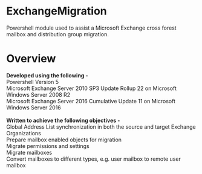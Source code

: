 # ExchangeMigration
Powershell module used to assist a Microsoft Exchange cross forest mailbox and distribution group migration.

# Overview
<b>Developed using the following -</b><br>
Powershell Version 5<br>
Microsoft Exchange Server 2010 SP3 Update Rollup 22 on Microsoft Windows Server 2008 R2<br>
Microsoft Exchange Server 2016 Cumulative Update 11 on Microsoft Windows Server 2016<br>
<br>
<b>Written to achieve the following objectives -</b><br>
Global Address List synchronization in both the source and target Exchange Organizations<br>
Prepare mailbox enabled objects for migration<br>
Migrate permissions and settings<br>
Migrate mailboxes<br>
Convert mailboxes to different types, e.g. user mailbox to remote user mailbox<br>




